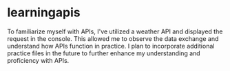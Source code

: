 # learningapis
To familiarize myself with APIs, I've utilized a weather API and displayed the request in the console. This allowed me to observe the data exchange and understand how APIs function in practice. I plan to incorporate additional practice files in the future to further enhance my understanding and proficiency with APIs.
